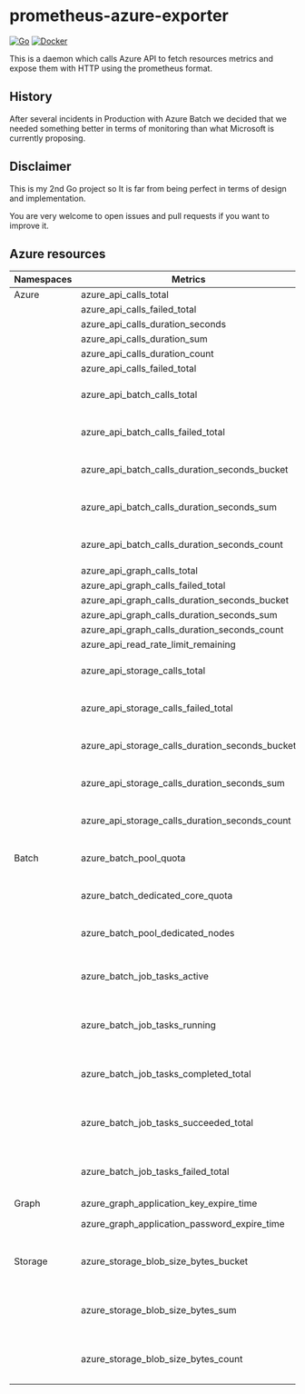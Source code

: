 prometheus-azure-exporter
=========================

[![Go](https://github.com/sylr/prometheus-azure-exporter/workflows/Go/badge.svg)](https://github.com/sylr/prometheus-azure-exporter/actions?query=workflow%3AGo+branch%3Amaster)
[![Docker](https://github.com/sylr/prometheus-azure-exporter/workflows/Docker/badge.svg)](https://github.com/sylr/prometheus-azure-exporter/actions?query=workflow%3ADocker+branch%3Amaster)

This is a daemon which calls Azure API to fetch resources metrics and expose them
with HTTP using the prometheus format.

History
-------

After several incidents in Production with Azure Batch we decided that we needed something better
in terms of monitoring than what Microsoft is currently proposing.

Disclaimer
----------

This is my 2nd Go project so It is far from being perfect in terms of design and implementation.

You are very welcome to open issues and pull requests if you want to improve it.

Azure resources
---------------

| Namespaces              | Metrics                                         | Labels
|-------------------------|-------------------------------------------------|--------------------------------------------------------
| Azure                   | azure_api_calls_total                           |
|                         | azure_api_calls_failed_total                    |
|                         | azure_api_calls_duration_seconds                |
|                         | azure_api_calls_duration_sum                    |
|                         | azure_api_calls_duration_count                  |
|                         | azure_api_calls_failed_total                    |
|                         | azure_api_batch_calls_total                     | subscription, resource_group, account
|                         | azure_api_batch_calls_failed_total              | subscription, resource_group, account
|                         | azure_api_batch_calls_duration_seconds_bucket   | subscription, resource_group, account
|                         | azure_api_batch_calls_duration_seconds_sum      | subscription, resource_group, account
|                         | azure_api_batch_calls_duration_seconds_count    | subscription, resource_group, account
|                         | azure_api_graph_calls_total                     |
|                         | azure_api_graph_calls_failed_total              |
|                         | azure_api_graph_calls_duration_seconds_bucket   |
|                         | azure_api_graph_calls_duration_seconds_sum      |
|                         | azure_api_graph_calls_duration_seconds_count    |
|                         | azure_api_read_rate_limit_remaining             | subscription
|                         | azure_api_storage_calls_total                   | subscription, resource_group, account
|                         | azure_api_storage_calls_failed_total            | subscription, resource_group, account
|                         | azure_api_storage_calls_duration_seconds_bucket | subscription, resource_group, account
|                         | azure_api_storage_calls_duration_seconds_sum    | subscription, resource_group, account
|                         | azure_api_storage_calls_duration_seconds_count  | subscription, resource_group, account
| Batch                   | azure_batch_pool_quota                          | subscription, resource_group, account
|                         | azure_batch_dedicated_core_quota                | subscription, resource_group, account
|                         | azure_batch_pool_dedicated_nodes                | subscription, resource_group, account, pool
|                         | azure_batch_job_tasks_active                    | subscription, resource_group, account, job_id, job_name
|                         | azure_batch_job_tasks_running                   | subscription, resource_group, account, job_id, job_name
|                         | azure_batch_job_tasks_completed_total           | subscription, resource_group, account, job_id, job_name
|                         | azure_batch_job_tasks_succeeded_total           | subscription, resource_group, account, job_id, job_name
|                         | azure_batch_job_tasks_failed_total              | subscription, resource_group, account, job_id, job_name
| Graph                   | azure_graph_application_key_expire_time         | application, key
|                         | azure_graph_application_password_expire_time    | application, password
| Storage                 | azure_storage_blob_size_bytes_bucket            | subscription, resource_group, account, container
|                         | azure_storage_blob_size_bytes_sum               | subscription, resource_group, account, container
|                         | azure_storage_blob_size_bytes_count             | subscription, resource_group, account, container